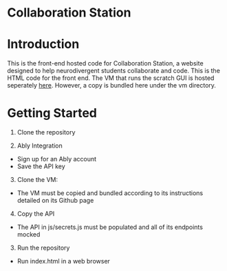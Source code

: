 # Collaboration Station


# Introduction
This is the front-end hosted code for Collaboration Station, a website designed to help neurodivergent students collaborate and code. This is the HTML code for the front end. The VM that runs the scratch GUI is hosted seperately [here](https://github.com/Educating-Autistic-Software-Engineers/CollaborationStationGUI). However, a copy is bundled here under the vm directory.


# Getting Started

1. Clone the repository

2. Ably Integration
* Sign up for an Ably account
* Save the API key

3. Clone the VM:
* The VM must be copied and bundled according to its instructions detailed on its Github page

4. Copy the API
* The API in js/secrets.js must be populated and all of its endpoints mocked

3. Run the repository
* Run index.html in a web browser


